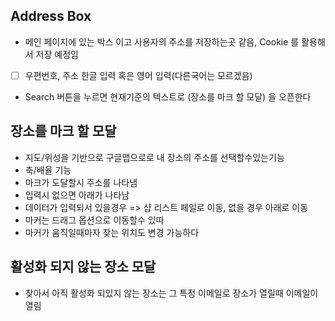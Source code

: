 ## Address Box
 - 메인 페이지에 있는 박스 이고 사용자의 주소를 저장하는곳 같음, Cookie 를 활용해서 저장 예정임
 - [ ] 우편번호, 주소 한글 입력 혹은 영어 입력(다른국어는 모르겠음)
 - Search 버튼을 누르면 현재기준의 텍스트로 (장소를 마크 할 모달) 을 오픈한다
 
## 장소를 마크 할 모달
 - 지도/위성을 기반으로 구글맵으로로 내 장소의 주소를 선택할수있는기능
 - 축/배율 기능
 - 마크가 도달할시 주소를 나타냄
 - 입력시 없으면 아래가 나타남
 - 데이터가 입력되서 있을경우 => 샵 리스트 페일로 이동, 없을 경우 아래로 이동 
 - 마커는 드래그 옵션으로 이동할수 있따
 - 마커가 움직일때마자 찾는 위치도 변경 가능하다


## 활성화 되지 않는 장소 모달
 - 찾아서 아직 활성화 되있지 않는 장소는 그 특정 이메일로 장소가 열릴때 이메일이열림
  